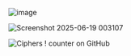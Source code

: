 
![image](https://github.com/user-attachments/assets/4a17fa62-b47d-4aee-a887-5e38599b8a10)





![Screenshot 2025-06-19 003107](https://github.com/user-attachments/assets/9b7d19e4-515b-4c79-8719-6bf5b4480076)








![Ciphers ! counter on GitHub](https://komarev.com/ghpvc/?username=artexyc)



